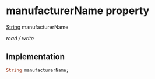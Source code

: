 


# manufacturerName property






[String](https://api.flutter.dev/flutter/dart-core/String-class.html) manufacturerName
  
_read / write_






## Implementation

```dart
String manufacturerName;


```







